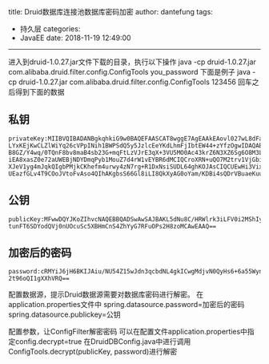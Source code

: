 title: Druid数据库连接池数据库密码加密
author: dantefung
tags:
  - 持久层
categories:
  - JavaEE
date: 2018-11-19 12:49:00
---
进入到druid-1.0.27.jar文件下载的目录，执行以下操作
    java -cp druid-1.0.27.jar com.alibaba.druid.filter.config.ConfigTools you_password
    下面是例子
    java -cp druid-1.0.27.jar com.alibaba.druid.filter.config.ConfigTools 123456
   回车之后得到下面的数据

## 私钥
  ```
  privateKey:MIIBVQIBADANBgkqhkiG9w0BAQEFAASCAT8wggE7AgEAAkEAovl027wL8dFaWuTeIsVXS
 LYxKEjKwCLZlWiYq26cVPpINih1BWPSdQ5y5JzlcEeYKdLhmFjIbtEW44+zYfzOgwIDAQABAkBL0PDkK
B8GZ/Y4wq/0TQnF8bv8maB4sb23G+mqFtLzVJrE3qX+3VU5MO0Ac43krZ6N3XZ6Sg6O8M3LijNMj1MBA
 iEA8xasZ0e72aUWEBjNDYDmqPyb1MouZ7d4rW1vEYBR6dMCIQCroXRN+uQO7M2trv1VjGbiuF2jeoeKf
 XJeV1yg4mJqkQIgbPMjkCKhefm4urwy4zN7rg+R1DxNsiSUDL64ghKOJAsCIQCUEwHi3VixP8Db3iOXE
 UEazfGLv4T9COoJVtoFvAso4QIhAKgbsS66Gl8iLI8QkXyAG0oYam/KDBi4sQDrVBuaeKuu
 ```

## 公钥
 ```
 publicKey:MFwwDQYJKoZIhvcNAQEBBQADSwAwSAJBAKL5dNu8C/HRWlrk3iLFV0i2MShIysAi2ZVomK
 tunFT6SDYodQVj0nUOcuSc5XBHmCnS4ZhYyG7RFuOPs2H8zoMCAwEAAQ==
 ```

## 加密后的密码
 ```
 password:cRMYiJ6jH6BKIJAiu/NU54Z15wJdn3qcbdNL4gkICwgMdjvN0QyHs6+6a55Wynh3Prxr10V
 2t96oQI1gXXhVRQ==
 ```
配置数据源，提示Druid数据源需要对数据库密码进行解密。
   在application.properties文件中
   spring.datasource.password=加密后的密码
   spring.datasource.publickey=公钥

配置参数，让ConfigFilter解密密码
  可以在配置文件application.properties中指定config.decrypt=true 
 在DruidDBConfig.java中进行调用ConfigTools.decrypt(publicKey, password)进行解密